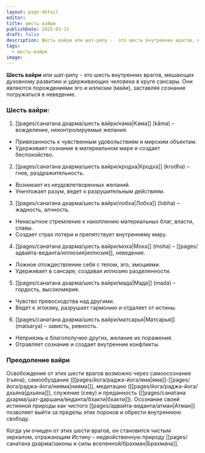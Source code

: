 ```yaml
---
layout: page-detail
editor: 
title: шесть вайри
publishDate: 2025-03-11
draft: false
description: Шесть вайри или шат-рипу -  это шесть внутренних врагов, мешающих духовному развитию и удерживающих человека в круге сансары. Они являются порождениями эго и иллюзии (майи), заставляя сознание погружаться в неведение.
tags:
  - шесть-вайри
image:
---
```

**Шесть вайри**  или шат-рипу -  это шесть внутренних врагов, мешающих духовному развитию и удерживающих человека в круге сансары. Они являются порождениями эго и иллюзии (майи), заставляя сознание погружаться в неведение.

### Шесть вайри:

1. [[pages/санатана дхарма/шесть вайри/кама|Кама]] (kāma) – вожделение, неконтролируемые желания.
- Привязанность к чувственным удовольствиям и мирским объектам.
- Удерживает сознание в материальном мире и создает беспокойство.
2. [[pages/санатана дхарма/шесть вайри/кродха|Кродха]] (krodha) – гнев, раздражительность.
- Возникает из неудовлетворенных желаний.
- Уничтожает разум, ведет к разрушительным действиям.
3. [[pages/санатана дхарма/шесть вайри/лобха|Лобха]] (lobha) – жадность, алчность.
- Ненасытное стремление к накоплению материальных благ, власти, славы.
- Создает страх потери и препятствует внутреннему миру.
4. [[pages/санатана дхарма/шесть вайри/моха|Моха]] (moha) – [[pages/адвайта-веданта/иллюзия|иллюзия]], неведение.
- Ложное отождествление себя с телом, эго, эмоциями.
- Удерживает в сансаре, создавая иллюзию разделенности.
5. [[pages/санатана дхарма/шесть вайри/мада|Мада]] (mada) – гордость, высокомерие.
- Чувство превосходства над другими.
- Ведет к эгоизму, разрушает гармонию и отдаляет от истины.
6. [[pages/санатана дхарма/шесть вайри/матсарья|Матсарья]] (matsarya) – зависть, ревность.
- Неприязнь к благополучию других, желание их поражения.
- Отравляет сознание и создает внутренние конфликты.

### Преодоление вайри

Освобождение от этих шести врагов возможно через самоосознание (гьяна), самообуздание ([[pages/йога/раджа-йога/яма|яма]]-[[pages/йога/раджа-йога/нияма|нияма]]), медитацию ([[pages/йога/раджа-йога/дхьяна|дхьяна]]), служение (севу) и преданность ([[pages/санатана дхарма/шат-даршана/веданта/бхакти|бхакти]]). Осознание своей истинной природы как чистого [[pages/адвайта-веданта/атман|Атман]] позволяет выйти за пределы этих пороков и обрести внутреннюю свободу.

Когда ум очищен от этих шести врагов, он становится чистым зеркалом, отражающим Истину – недвойственную природу [[pages/санатана дхарма/законы и силы вселенной/брахман|Брахмана]].